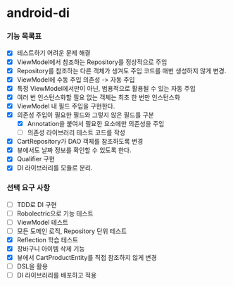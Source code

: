 # android-di

### 기능 목록표
- [x] 테스트하기 어려운 문제 해결
- [x] ViewModel에서 참조하는 Repository를 정상적으로 주입
- [x] Repository를 참조하는 다른 객체가 생겨도 주입 코드를 매번 생성하지 않게 변경.
- [x] ViewModel에 수동 주입 의존성 -> 자동 주입
- [x] 특정 ViewModel에서만이 아닌, 범용적으로 활용될 수 있는 자동 주입
- [x] 여러 번 인스턴스화할 필요 없는 객체는 최초 한 번만 인스턴스화
- [x] ViewModel 내 필드 주입을 구현한다.
- [x] 의존성 주입이 필요한 필드와 그렇지 않은 필드를 구분
    - [x] Annotation을 붙여서 필요한 요소에만 의존성을 주입
    - [ ] 의존성 라이브러리 테스트 코드를 작성
- [x] CartRepository가 DAO 객체를 참조하도록 변경
- [x] 뷰에서도 날짜 정보를 확인할 수 있도록 한다.
- [x] Qualifier 구현
- [x] DI 라이브러리를 모듈로 분리.

### 선택 요구 사항
- [ ] TDD로 DI 구현
- [ ] Robolectric으로 기능 테스트
- [ ] ViewModel 테스트
- [ ] 모든 도메인 로직, Repository 단위 테스트
- [x] Reflection 학습 테스트
- [x] 장바구니 아이템 삭제 기능
- [x] 뷰에서 CartProductEntity를 직접 참조하지 않게 변경
- [ ] DSL을 활용
- [ ] DI 라이브러리를 배포하고 적용